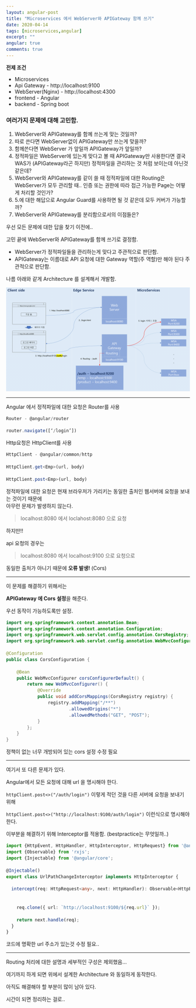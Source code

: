 ```yaml
---
layout: angular-post
title: "Microservices 에서 WebServer와 APIGateway 함께 쓰기"
date: 2020-04-14
tags: [microservices,angular]
excerpt: ""
angular: true
comments: true
---
```


**전제 조건**
 - Microservices
 - Api Gateway - http://localhost:9100
 - WebServer(Nginx) - http://localhost:4300
 - frontend - Angular
 - backend - Spring boot
 

### 여러가지 문제에 대해 고민함.  

1. WebServer와 APIGateway를 함께 쓰는게 맞는 것일까?
2. 따로 쓴다면 WebServer없이 APIGateway만 쓰는게 맞을까?  
3. 함께쓴다면 WebServer 가 앞일까 APIGateway가 앞일까?  
4. 정적파일은 WebServer에 있는게 맞다고 볼 때 APIGateway만 사용한다면 결국 WAS가 (APIGateway라곤 하지만) 정적파일을 관리하는 것 처럼 보이는데 아닌것 같은데?  
5. WebServer와 APIGateway를 같이 쓸 때 정적파일에 대한 Routing은 WebServer가 모두 관리할 때.. 인증 또는 권한에 따라 접근 가능한 Page는 어떻게 처리할 것인가?  
6. 5.에 대한 해답으로 Angular Guard를 사용하면 될 것 같은데 모두 커버가 가능할까?
7. WebServer와 APIGateway를 분리함으로서의 이점들은?

우선 모든 문제에 대한 답을 찾기 이전에.. 

고민 끝에 WebServer와 APIGateway를 함께 쓰기로 결정함.

 - WebServer가 정적파일들을 관리하는게 맞다고 주관적으로 판단함.  
 - APIGateway는 이름대로 API 요청에 대한 Gateway 역할(주 역할)만 해야 된다 주관적으로 판단함.    

나름 아래와 같게 Architecture 를 설계해서 개발함.  

![Edge](https://github.com/ixtears23/img/blob/master/EdgeService.gif?raw=true)  


---

Angular 에서 정적파일에 대한 요청은 Router를 사용

~~~typescript
Router - @angular/router

router.navigate([‘/login’])
~~~

Http요청은 HttpClient를 사용

~~~typescript
HttpClient - @angular/common/http

HttpClient.get<Emp>(url, body)

HttpClient.post<Emp>(url, body)
~~~

정적파일에 대한 요청은 현재 브라우저가 가리키는 동일한 출처인 웹서버에 요청을 보내는 것이기 때문에  
아무런 문제가 발생하지 않는다.

> localhost:8080 에서 loclahost:8080 으로 요청  

하지만!!

api 요청의 경우는  

> localhost:8080 에서 localhost:9100 으로 요청으로  

동일한 출처가 아니기 때문에 **오류 발생!** (Cors)  


---

이 문제를 해결하기 위해서는

**APIGateway 에 Cors 설정**을 해준다.  

우선 동작이 가능하도록만 설정.  

~~~java
import org.springframework.context.annotation.Bean;
import org.springframework.context.annotation.Configuration;
import org.springframework.web.servlet.config.annotation.CorsRegistry;
import org.springframework.web.servlet.config.annotation.WebMvcConfigurer;

@Configuration
public class CorsConfiguration {

    @Bean
    public WebMvcConfigurer corsConfigurerDefault() {
        return new WebMvcConfigurer() {
            @Override
            public void addCorsMappings(CorsRegistry registry) {
                registry.addMapping("/**")
                        .allowedOrigins("*")
                        .allowedMethods("GET", "POST");
            }
        };
    }
}
~~~

정책이 없는 너무 개방되어 있는 cors 설정 수정 필요

---

여기서 또 다른 문제가 있다.


Angular에서 모든 요청에 대해 url 을 명시해야 한다.  


`httpClient.post<>("/auth/login")` 이렇게 적던 것을 다른 서버에 요청을 보내기 위해  

`httpClient.post<>("http://localhost:9100/auth/login")` 이런식으로 명시해야 한다.  


이부분을 해결하기 위해 Interceptor를 적용함. (bestpractice는 무엇일까..)  

~~~typescript
import {HttpEvent, HttpHandler, HttpInterceptor, HttpRequest} from '@angular/common/http';
import {Observable} from 'rxjs';
import {Injectable} from '@angular/core';

@Injectable()
export class UrlPathChangeInterceptor implements HttpInterceptor {

  intercept(req: HttpRequest<any>, next: HttpHandler): Observable<HttpEvent<any>> {


    req.clone({ url: `http://localhost:9100/${req.url}` });

    return next.handle(req);
  }
}
~~~

코드에 명확한 url 주소가 있는것 수정 필요..

---

Routing 처리에 대한 설명과 세부적인 구성은 제외했음...

여기까지 하게 되면 위에서 설계한 Architecture 와 동일하게 동작한다.  


아직도 해결해야 할 부분이 많이 남아 있다.  

시간이 되면 정리하는 걸로.. 

